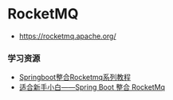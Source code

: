 # RocketMQ

- https://rocketmq.apache.org/

### 学习资源

- [Springboot整合Rocketmq系列教程](https://blog.csdn.net/gzmyh/article/details/130222388)
- [适合新手小白——Spring Boot 整合 RocketMq](https://blog.csdn.net/qq_42697946/article/details/127654201)

